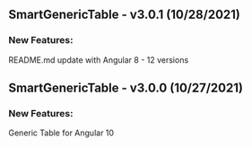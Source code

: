 ## SmartGenericTable - v3.0.1 (10/28/2021)

### New Features:

README.md update with Angular 8 - 12 versions

## SmartGenericTable - v3.0.0 (10/27/2021)

### New Features:

Generic Table for Angular 10
